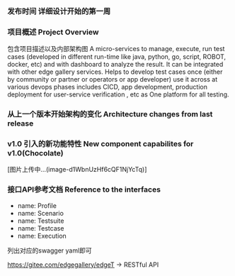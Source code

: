### 发布时间 详细设计开始的第一周

### 项目概述 Project Overview
包含项目描述以及内部架构图
A micro-services to manage, execute, run test cases (developed in different run-time like java, python, go, script, ROBOT, docker, etc) and with dashboard to analyze the result. It can be integrated with other edge gallery services. Helps to develop test cases once (either by community or partner or operators or app developer) use it across at various devops phases includes CICD, app development, production deployment for user-service verification , etc as One platform for all testing.
### 从上一个版本开始架构的变化 Architecture changes from last release


### v1.0 引入的新功能特性 New component capabilites for v1.0(Chocolate)

[图片上传中…(image-d1WbnUzHf6cQF1NjYcTq)]

### 接口API参考文档 Reference to the interfaces

  - name: Profile
  - name: Scenario
  - name: Testsuite
  - name: Testcase
  - name: Execution

列出对应的swagger yaml即可

https://gitee.com/edgegallery/edgeT -> RESTful API
